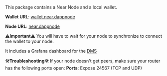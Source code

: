 This package contains a Near Node and a local wallet.

**Wallet URL**: [wallet.near.dappnode](http://wallet.near.dappnode)

**Node URL**: [near.dappnode](http://near.dappnode:3030)

⚠️**Important**⚠️
You will have to wait for your node to synchronize to connect the wallet to your node.

It includes a Grafana dashboard for the [DMS](http://my.dappnode/#/installer/dms.dnp.dappnode.eth)

🛠️**Troubleshooting**🛠️
If your node doesn't get peers, make sure your router has the following ports open:
**Ports**: Expose 24567 (TCP and UDP)